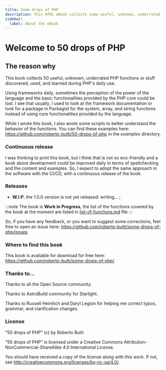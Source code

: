 ```yaml
---
title: Some drops of PHP
description: This HTML eBook collects some useful, unknown, underrated PHP functions or stuff discovered, used, and learned during PHP daily use.
sidebar:
  label: About the eBook
---
```


# Welcome to 50 drops of PHP

## The reason why
This book collects 50 useful, unknown, underrated PHP functions or stuff discovered, used, and learned during PHP's daily use.

Using frameworks daily, sometimes the perception of the power of the language and the basic functionalities provided by the PHP core could be lost. I see that usually, I used to look at the framework documentation or look for a package in Packagist for the system, array, and string functions instead of using core functionalities provided by the language.

While I wrote this book, I also wrote some scripts to better understand the behavior of the functions. You can find these examples here: https://github.com/roberto-butti/50-drops-of-php in the _examples_ directory.

### Continuous release

I was thinking to print this book, but I think that is not so eco-friendly and a book about development could be improved daily in terms of spellchecking and the content and examples. So, I expect to adopt the same approach in the software with the CI/CD, with a continuous release of the book.

### Releases

- **W.I.P.** the 1.0.0 version is not yet released: writing... ;

:::note
The book is **Work in Progress**, the list of the functions covered by the book at the moment are listed in [list-of-functions.md](list-of-functions.md) file
:::

So, if you have any feedback, or you want to suggest some corrections, feel free to open an issue here: https://github.com/roberto-butti/some-drops-of-php/issues

### Where to find this book

This book is available for download for free here: https://github.com/roberto-butti/some-drops-of-php/

### Thanks to...

Thanks to all the Open Source community.

Thanks to AstroBuild community for Starlight.

Thanks to Russell Heimlich and Daryl Legion for helping me correct typos, grammar, and clarification changes.

### License
"50 drops of PHP" (c) by Roberto Butti

"50 drops of PHP" is licensed under a
Creative Commons Attribution-NonCommercial-ShareAlike 4.0 International License.

You should have received a copy of the license along with this
work. If not, see <http://creativecommons.org/licenses/by-nc-sa/4.0/>.